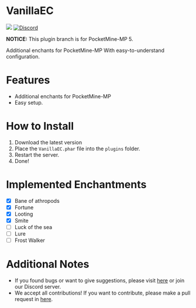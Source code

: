 # VanillaEC

<a href="https://poggit.pmmp.io/p/VanillaEC"><img src="https://poggit.pmmp.io/shield.dl.total/VanillaEC"></a>
[![Discord](https://img.shields.io/discord/1100650029573738508.svg?label=&logo=discord&logoColor=ffffff&color=7389D8&labelColor=6A7EC2)](https://discord.gg/yAhsgskaGy)

**NOTICE:** This plugin branch is for PocketMine-MP 5.

Additional enchants for PocketMine-MP
With easy-to-understand configuration.

# Features

- Additional enchants for PocketMine-MP
- Easy setup.

# How to Install

1. Download the latest version
2. Place the `VanillaEC.phar` file into the `plugins` folder.
3. Restart the server.
4. Done!

# Implemented Enchantments

- [x] Bane of athropods
- [x] Fortune
- [x] Looting
- [x] Smite
- [ ] Luck of the sea
- [ ] Lure
- [ ] Frost Walker

# Additional Notes

- If you found bugs or want to give suggestions, please visit <a href="https://github.com/David-pm-pl/VanillaEC/issues">
  here</a> or join our Discord server.
- We accept all contributions! If you want to contribute, please make a pull request
  in <a href="https://github.com/David-pm-pl/VanillaEC/pulls">here</a>.
